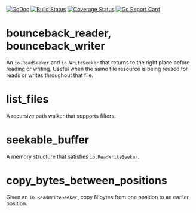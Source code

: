 [![GoDoc](https://godoc.org/github.com/RandomIngenuity/go-utility/filesystem?status.svg)](https://godoc.org/github.com/RandomIngenuity/go-utility/filesystem)
[![Build Status](https://travis-ci.org/RandomIngenuity/go-utility.svg?branch=master)](https://travis-ci.org/RandomIngenuity/go-utility)
[![Coverage Status](https://coveralls.io/repos/github/RandomIngenuity/go-utility/badge.svg?branch=master)](https://coveralls.io/github/RandomIngenuity/go-utility?branch=master)
[![Go Report Card](https://goreportcard.com/badge/github.com/RandomIngenuity/go-utility)](https://goreportcard.com/report/github.com/RandomIngenuity/go-utility)

# bounceback_reader, bounceback_writer

An `io.ReadSeeker` and `io.WriteSeeker` that returns to the right place before reading or writing. Useful when the same file resource is being reused for reads or writes throughout that file.

# list_files

A recursive path walker that supports filters.

# seekable_buffer

A memory structure that satisfies `io.ReadWriteSeeker`.

# copy_bytes_between_positions

Given an `io.ReadWriteSeeker`, copy N bytes from one position to an earlier position.
